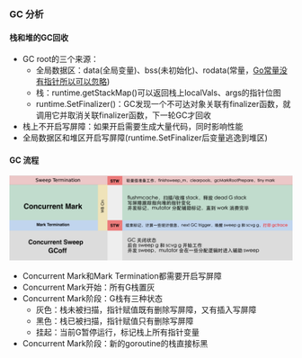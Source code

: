 <link rel="stylesheet" href="../images/ideal-image-slider.css">
<link rel="stylesheet" href="../images/ideal-default-theme.css">
<script src="../images/ideal-image-slider.js"></script>
<script src="../images/ideal-iis-bullet-nav.js"></script>

### GC 分析

#### 栈和堆的GC回收
* GC root的三个来源：
  * 全局数据区：data(全局变量)、bss(未初始化)、rodata(常量，[Go常量没有指针所以可以忽略](https://studygolang.com/resources/13965))
  * 栈：runtime.getStackMap()可以返回栈上localVals、args的指针位图
  * runtime.SetFinalizer()：GC发现一个不可达对象关联有finalizer函数，就调用它并取消关联finalizer函数，下一轮GC才回收
* 栈上不开启写屏障：如果开启需要生成大量代码，同时影响性能
* 全局数据区和堆区开启写屏障(runtime.SetFinalizer后变量逃逸到堆区)

#### GC 流程
![dlv](../images/gc-alltime.png)

* Concurrent Mark和Mark Termination都需要开启写屏障
* Concurrent Mark开始：所有G栈置灰
* Concurrent Mark阶段：G栈有三种状态
  * 灰色：栈未被扫描，指针赋值既有删除写屏障，又有插入写屏障
  * 黑色：栈已被扫描，指针赋值只有删除写屏障
  * 挂起：当前G暂停运行，标记栈上所有指针变量
* Concurrent Mark阶段：新的goroutine的栈直接标黑


